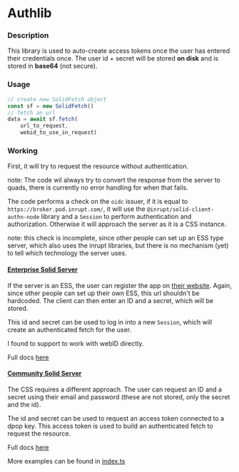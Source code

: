 # Authlib

### Description

This library is used to auto-create access tokens once the user has entered their credentials once.
The user id + secret will be stored **on disk** and is stored in **base64** (not secure).

### Usage

```typescript
// create new SolidFetch object
const sf = new SolidFetch()
// fetch an url
data = await sf.fetch(
    url_to_request,
    webid_to_use_in_request)
```

### Working

First, it will try to request the resource without authentication. 

note: The code wil always try to convert the response from the server to quads, there is currently no error handling for when that fails.

The code performs a check on the `oidc` issuer, if it is equal to `https://broker.pod.inrupt.com/`, it will use the 
`@inrupt/solid-client-authn-node` library and a `Session` to perform authentication and authorization.
Otherwise it will approach the server as it is a CSS instance.

note: this check is incomplete, since other people can set up an ESS type server, which also uses the inrupt libraries,
but there is no mechanism (yet) to tell which technology the server uses.

#### [Enterprise Solid Server](https://inrupt.com/products/enterprise-solid-server/)

If the server is an ESS, the user can register the app on [their website](https://broker.pod.inrupt.com/registration.html).
Again, since other people can set up their own ESS, this url shouldn't be hardcoded. The client can then enter an ID and a 
secret, which will be stored.

This id and secret can be used to log in into a new `Session`, which will create an authenticated fetch for the user.

I found to support to work with webID directly.

Full docs [here](https://docs.inrupt.com/developer-tools/javascript/client-libraries/tutorial/authenticate-nodejs-script/)

#### [Community Solid Server](https://github.com/CommunitySolidServer/CommunitySolidServer)

The CSS requires a different approach. The user can request an ID and a secret using their email and password
(these are not stored, only the secret and the id). 

The id and secret can be used to request an access token connected to a dpop key.
This access token is used to build an authenticated fetch to request the resource.

Full docs [here](https://communitysolidserver.github.io/CommunitySolidServer/5.x/usage/client-credentials/)


More examples can be found in [index.ts](src/index.ts)